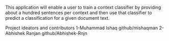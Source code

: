 This application will enable a user to train a context classifier by providing about a hundred sentences per context and then use that classifier to predict a classification for a given document text.

Project ideators and contributors
1-Muhammad Ishaq github/mishaqman
2-Abhishek Ranjan github/Abhishek-Rnjn